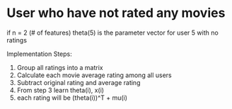 
# User who have not rated any movies

if n = 2 (# of features)
theta(5) is the parameter vector for user 5 with no ratings

Implementation Steps:
1. Group all ratings into a matrix
2. Calculate each movie average rating among all users
3. Subtract original rating and average rating
4. From step 3 learn theta(i), x(i) 
5. each rating will be (theta(i))^T + mu(i)




